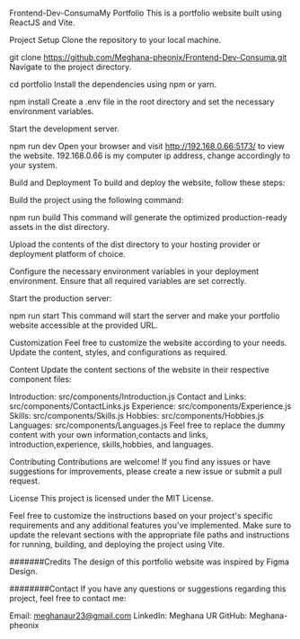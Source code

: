 Frontend-Dev-ConsumaMy Portfolio This is a portfolio website built using ReactJS and Vite.

Project Setup Clone the repository to your local machine.

git clone https://github.com/Meghana-pheonix/Frontend-Dev-Consuma.git Navigate to the project directory.

cd portfolio Install the dependencies using npm or yarn.

npm install Create a .env file in the root directory and set the necessary environment variables.

Start the development server.

npm run dev Open your browser and visit http://192.168.0.66:5173/ to view the website. 192.168.0.66 is my computer ip address, change accordingly to your system.

Build and Deployment To build and deploy the website, follow these steps:

Build the project using the following command:

npm run build This command will generate the optimized production-ready assets in the dist directory.

Upload the contents of the dist directory to your hosting provider or deployment platform of choice.

Configure the necessary environment variables in your deployment environment. Ensure that all required variables are set correctly.

Start the production server:

npm run start This command will start the server and make your portfolio website accessible at the provided URL.

Customization Feel free to customize the website according to your needs. Update the content, styles, and configurations as required.

Content Update the content sections of the website in their respective component files:

Introduction: src/components/Introduction.js Contact and Links: src/components/ContactLinks.js Experience: src/components/Experience.js Skills: src/components/Skills.js Hobbies: src/components/Hobbies.js Languages: src/components/Languages.js Feel free to replace the dummy content with your own information,contacts and links, introduction,experience, skills,hobbies, and languages.

Contributing Contributions are welcome! If you find any issues or have suggestions for improvements, please create a new issue or submit a pull request.

License This project is licensed under the MIT License.

Feel free to customize the instructions based on your project's specific requirements and any additional features you've implemented. Make sure to update the relevant sections with the appropriate file paths and instructions for running, building, and deploying the project using Vite.

#######Credits The design of this portfolio website was inspired by Figma Design.

########Contact If you have any questions or suggestions regarding this project, feel free to contact me:

Email: meghanaur23@gmail.com LinkedIn: Meghana UR GitHub: Meghana-pheonix
